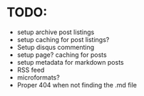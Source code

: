 TODO:
=====

  * setup archive post listings
  * setup caching for post listings?
  * Setup disqus commenting
  * setup page? caching for posts
  * setup metadata for markdown posts
  * RSS feed
  * microformats?
  * Proper 404 when not finding the .md file